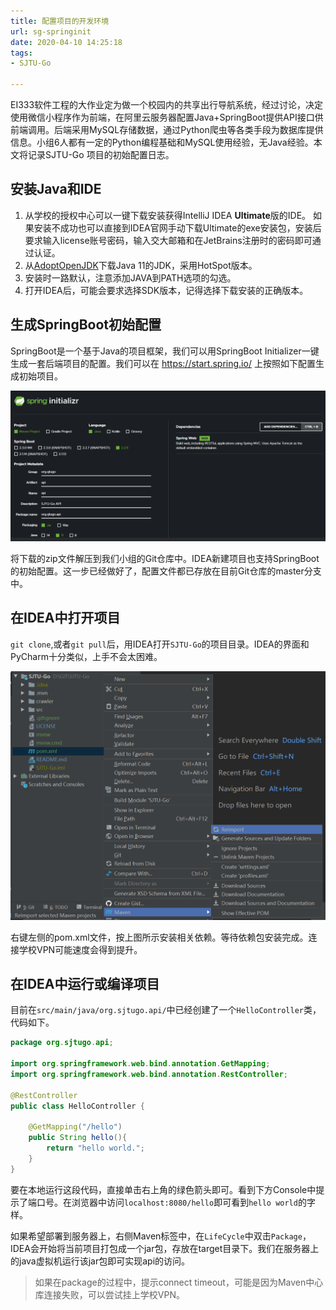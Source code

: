 ```yaml
---
title: 配置项目的开发环境
url: sg-springinit
date: 2020-04-10 14:25:18
tags: 
- SJTU-Go

---
```


EI333软件工程的大作业定为做一个校园内的共享出行导航系统，经过讨论，决定使用微信小程序作为前端，在阿里云服务器配置Java+SpringBoot提供API接口供前端调用。后端采用MySQL存储数据，通过Python爬虫等各类手段为数据库提供信息。小组6人都有一定的Python编程基础和MySQL使用经验，无Java经验。本文将记录SJTU-Go
项目的初始配置日志。

<!-- more -->


## 安装Java和IDE

1. 从学校的授权中心可以一键下载安装获得IntelliJ IDEA **Ultimate**版的IDE。
   如果安装不成功也可以直接到IDEA官网手动下载Ultimate的exe安装包，安装后要求输入license账号密码，输入交大邮箱和在JetBrains注册时的密码即可通过认证。
2. 从[AdoptOpenJDK](https://adoptopenjdk.net/?variant=openjdk11&jvmVariant=hotspot)下载Java 11的JDK，采用HotSpot版本。
3. 安装时一路默认，注意添加JAVA到PATH选项的勾选。
4. 打开IDEA后，可能会要求选择SDK版本，记得选择下载安装的正确版本。

## 生成SpringBoot初始配置

SpringBoot是一个基于Java的项目框架，我们可以用SpringBoot Initializer一键生成一套后端项目的配置。我们可以在 https://start.spring.io/ 上按照如下配置生成初始项目。

![](./img/04-10-14-37-16.png)

将下载的zip文件解压到我们小组的Git仓库中。IDEA新建项目也支持SpringBoot的初始配置。这一步已经做好了，配置文件都已存放在目前Git仓库的master分支中。

## 在IDEA中打开项目

`git clone`,或者`git pull`后，用IDEA打开`SJTU-Go`的项目目录。IDEA的界面和PyCharm十分类似，上手不会太困难。

![](./img/04-10-18-51-34.png)

右键左侧的pom.xml文件，按上图所示安装相关依赖。等待依赖包安装完成。连接学校VPN可能速度会得到提升。

## 在IDEA中运行或编译项目

目前在`src/main/java/org.sjtugo.api/`中已经创建了一个`HelloController`类，代码如下。

```java
package org.sjtugo.api;

import org.springframework.web.bind.annotation.GetMapping;
import org.springframework.web.bind.annotation.RestController;

@RestController
public class HelloController {

    @GetMapping("/hello")
    public String hello(){
        return "hello world.";
    }
}
```

要在本地运行这段代码，直接单击右上角的绿色箭头即可。看到下方Console中提示了端口号。在浏览器中访问`localhost:8080/hello`即可看到`hello world`的字样。

如果希望部署到服务器上，右侧Maven标签中，在`LifeCycle`中双击`Package`，IDEA会开始将当前项目打包成一个jar包，存放在target目录下。我们在服务器上的java虚拟机运行该jar包即可实现api的访问。

> 如果在package的过程中，提示connect timeout，可能是因为Maven中心库连接失败，可以尝试挂上学校VPN。